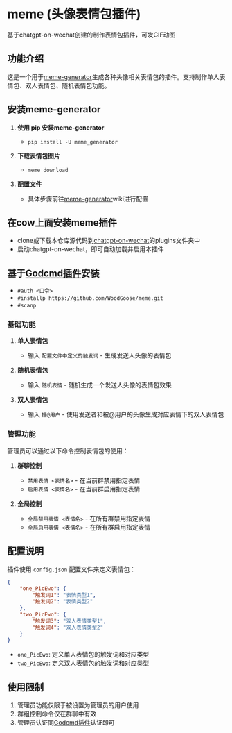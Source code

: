 # meme (头像表情包插件)
基于chatgpt-on-wechat创建的制作表情包插件，可发GIF动图

## 功能介绍

这是一个用于[meme-generator](https://github.com/MeetWq/meme-generator)生成各种头像相关表情包的插件。支持制作单人表情包、双人表情包、随机表情包功能。

## 安装meme-generator

1. **使用 pip 安装meme-generator**

   - `pip install -U meme_generator`

2. **下载表情包图片**

   - `meme download`

3. **配置文件**

   - 具体步骤前往[meme-generator](https://github.com/MeetWq/meme-generator/wiki/%E9%85%8D%E7%BD%AE%E6%96%87%E4%BB%B6)wiki进行配置

## 在cow上面安装meme插件

- clone或下载本仓库源代码到[chatgpt-on-wechat](https://github.com/zhayujie/chatgpt-on-wechat)的plugins文件夹中
- 启动chatgpt-on-wechat，即可自动加载并启用本插件

## 基于[Godcmd插件](https://github.com/zhayujie/chatgpt-on-wechat/tree/master/plugins/godcmd)安装
- `#auth <口令>`
- `#installp https://github.com/WoodGoose/meme.git`
- `#scanp`

### 基础功能

1. **单人表情包**
   - 输入 `配置文件中定义的触发词` - 生成发送人头像的表情包

2. **随机表情包**
   - 输入 `随机表情` - 随机生成一个发送人头像的表情包效果

3. **双人表情包**
   - 输入 `撞@用户` - 使用发送者和被@用户的头像生成对应表情下的双人表情包

### 管理功能

管理员可以通过以下命令控制表情包的使用：

1. **群聊控制**
   - `禁用表情 <表情名>` - 在当前群禁用指定表情
   - `启用表情 <表情名>` - 在当前群启用指定表情

2. **全局控制**
   - `全局禁用表情 <表情名>` - 在所有群禁用指定表情
   - `全局启用表情 <表情名>` - 在所有群启用指定表情
  
## 配置说明

插件使用 `config.json` 配置文件来定义表情包：

```json
{
    "one_PicEwo": {
        "触发词1": "表情类型1",
        "触发词2": "表情类型2"
    },
    "two_PicEwo": {
        "触发词3": "双人表情类型1",
        "触发词4": "双人表情类型2"
    }
}
```

- `one_PicEwo`: 定义单人表情包的触发词和对应类型
- `two_PicEwo`: 定义双人表情包的触发词和对应类型

## 使用限制

1. 管理员功能仅限于被设置为管理员的用户使用
2. 群组控制命令仅在群聊中有效
3. 管理员认证同[Godcmd插件](https://github.com/zhayujie/chatgpt-on-wechat/tree/master/plugins/godcmd)认证即可

